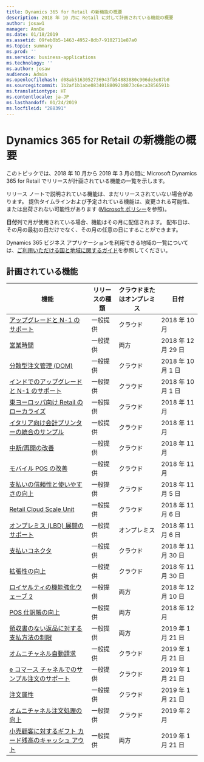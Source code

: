 ```yaml
---
title: Dynamics 365 for Retail の新機能の概要
description: 2018 年 10 月に Retail に対して計画されている機能の概要
author: josaw1
manager: AnnBe
ms.date: 01/18/2019
ms.assetid: 09feb0b5-1463-4952-8db7-9102711e87a0
ms.topic: summary
ms.prod: ''
ms.service: business-applications
ms.technology: ''
ms.author: josaw
audience: Admin
ms.openlocfilehash: d08ab5163052736943fb54883880c906de3e87b0
ms.sourcegitcommit: 1b2af1b1abe08340188092b8873c6eca3856591b
ms.translationtype: HT
ms.contentlocale: ja-JP
ms.lasthandoff: 01/24/2019
ms.locfileid: "288391"
---
```

# <a name="summary-of-whats-new-in-dynamics-365-for-retail"></a>Dynamics 365 for Retail の新機能の概要

このトピックでは、2018 年 10 月から 2019 年 3 月の間に Microsoft Dynamics 365 for Retail でリリースが計画されている機能の一覧を示します。 

リリース ノートで説明されている機能は、まだリリースされていない場合があります。 提供タイムラインおよび予定されている機能は、変更される可能性、または出荷されない可能性があります ([Microsoft ポリシー](https://go.microsoft.com/fwlink/p/?linkid=2007332)を参照)。

**日付**列で月が使用されている場合、機能はその月に配信されます。 配布日は、その月の最初の日だけでなく、その月の任意の日にすることができます。
    
Dynamics 365 ビジネス アプリケーションを利用できる地域の一覧については、[ご利用いただける国と地域に関するガイド](https://aka.ms/dynamics_365_international_availability_deck)を参照してください。 


## <a name="planned-features"></a>計画されている機能

| 機能                     | リリースの種類   | クラウドまたはオンプレミス                      |日付 |
|-----------------------------|----------------|----------------------------------------------|-----------------------|
|[アップグレードと N-1 のサポート](support-upgrade-n-1-ax2012.md)     |一般提供   |  クラウド  |2018 年 10 月   |
|[営業時間](store-hours.md)        |一般提供    | 両方    | 2018 年 12 月 29 日     |
|[分散型注文管理 (DOM)](distributed-order-management.md)   |一般提供     |   クラウド  |2018 年 10 月 1 日      |
|[インドでのアップグレードと N-1 のサポート](retail-upgrade-n-1-india.md)     |一般提供   |   クラウド  |2018 年 10 月 1 日 |
|[東ヨーロッパ向け Retail のローカライズ](retail-localization-eastern-europe.md) |一般提供  |  クラウド  |2018 年 11 月  |
|[イタリア向け会計プリンターの統合のサンプル](fiscal-printer-integration-sample-italy.md)  |一般提供  |   クラウド|2018 年 11 月 |
|[中断/再開の改善](suspend-resume-improvements.md)  |一般提供  |   クラウド|2018 年 11 月 |
|[モバイル POS の改善](mobile-pos-improvements.md)  |一般提供  |   クラウド|2018 年 11 月 |
|[支払いの信頼性と使いやすさの向上](payment-processing.md)  |一般提供   |  クラウド   |2018 年 11 月 5 日       |
|[Retail Cloud Scale Unit](retail-cloud-scale-unit.md)                  |一般提供     | クラウド    |2018 年 11 月 6 日       |
|[オンプレミス (LBD) 展開のサポート](support-premises-local-business-data-deployments.md) |一般提供 |オンプレミス     |2018 年 11 月 6 日 |   
|[支払いコネクタ](payment-connector.md)                            |一般提供      | クラウド    |2018 年 11 月 30 日        |
|[拡張性の向上](improved-extensibility.md)  |一般提供           |    クラウド |2018 年 11 月 30 日   |
|[ロイヤルティの機能強化ウェーブ 2](loyalty-november-18.md)|一般提供 | 両方 |2018 年 12 月 10 日 |
|[POS 仕訳帳の向上](POS-journal-improvements.md)       | 一般提供        | 両方         |2018 年 12 月 |
|[領収書のない返品に対する支払方法の制限](returns-without-receipt.md)  | 一般提供 |  両方  | 2019 年 1 月 21 日 |
|[オムニチャネル自動請求](omni-channel-auto-charges.md)  |一般提供  |   クラウド| 2019 年 1 月 21 日 |
|[e コマース チャネルでのサンプル注文のサポート](ecommerce-zero-dollar-order-support.md) |一般提供| クラウド| 2019 年 1 月 21 日 |
|[注文属性](order-attributes.md) |一般提供| クラウド| 2019 年 1 月 21 日 |
|[オムニチャネル注文処理の向上](improved-omni-channel-order-processing.md) | 一般提供 | クラウド |  2019 年 2 月 |
|[小売顧客に対するギフト カード残高のキャッシュ アウト](giftcard-cashout.md)   |  一般提供 | 両方 | 2019 年 1 月 21 日 |
